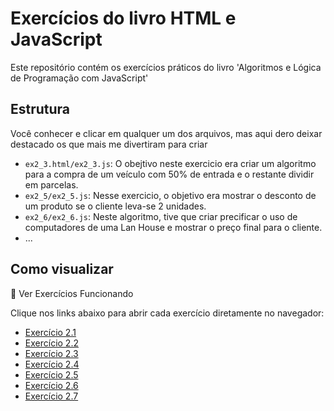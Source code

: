# Exercícios do livro HTML e JavaScript

Este repositório contém os exercícios práticos do livro 'Algoritmos e Lógica de Programação com JavaScript'

## Estrutura
Você conhecer e clicar em qualquer um dos arquivos, mas aqui dero deixar destacado os que mais me divertiram para criar
- `ex2_3.html/ex2_3.js`: O obejtivo neste exercicio era criar um algoritmo para a compra de um veículo com 50% de entrada e o restante dividir em parcelas.
- `ex2_5/ex2_5.js`: Nesse exercicio, o objetivo era mostrar o desconto de um produto se o cliente leva-se 2 unidades.
- `ex2_6/ex2_6.js`: Neste algoritmo, tive que criar precificar o uso de computadores de uma Lan House e mostrar o preço final para o cliente.
- ...

## Como visualizar
🔗 Ver Exercícios Funcionando

Clique nos links abaixo para abrir cada exercício diretamente no navegador:

- [Exercício 2.1](https://JoseVictorZulian.github.io/projetos-livro-html-js/ex2_1.html)
- [Exercício 2.2](https://JoseVictorZulian.github.io/projetos-livro-html-js/ex2_2.html)
- [Exercício 2.3](https://JoseVictorZulian.github.io/projetos-livro-html-js/ex2_3.html)
- [Exercício 2.4](https://JoseVictorZulian.github.io/projetos-livro-html-js/ex2_4.html)
- [Exercício 2.5](https://JoseVictorZulian.github.io/projetos-livro-html-js/ex2_5.html)
- [Exercício 2.6](https://JoseVictorZulian.github.io/projetos-livro-html-js/ex2_6.html)
- [Exercício 2.7](https://JoseVictorZulian.github.io/projetos-livro-html-js/ex2_7.html)
